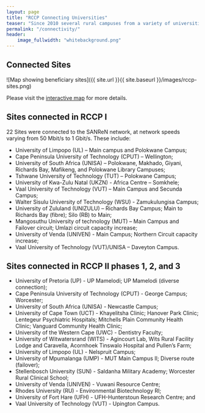 ```yaml
---
layout: page
title: "RCCP Connecting Universities"
teaser: "Since 2010 several rural campuses from a variety of universities have benefited from the RCCP project. In 2018 the project <em>RCCP II</em> project team continues to connect universities in South Africa to the Internet. Learn more about the progress and plans."
permalink: "/connectivity/"
header:
    image_fullwidth: "whitebackground.png"
---
```


## Connected Sites

![Map showing beneficiary sites]({{ site.url }}{{ site.baseurl }}/images/rccp-sites.png)

Please visit the [interactive map](http://rpubs.com/anelda/rccp-sites) for more details.

## Sites connected in RCCP I

22 Sites were connected to the SANReN network, at network speeds varying from 50 Mbit/s to 1
Gbit/s. These include:

- University of Limpopo (UL) – Main campus and Polokwane Campus;
- Cape Peninsula University of Technology (CPUT) – Wellington;
- University of South Africa (UNISA) – Polokwane, Makhado, Giyani, Richards Bay, Mafikeng,
and Polokwane Library Campuses;
- Tshwane University of Technology (TUT) – Polokwane Campus;
- University of Kwa-Zulu Natal (UKZN) - Africa Centre – Somkhele;
- Vaal University of Technology (VUT) – Main Campus and Secunda Campus;
- Walter Sisulu University of Technology (WSU) - Zamukulungisa Campus;
- University of Zululand (UNIZULU) – Richards Bay Campus; Main to Richards Bay (fibre); Silo
(RB) to Main;
- Mangosuthu University of technology (MUT) – Main Campus and Failover circuit; Umlazi
circuit capacity increase;
- University of Venda (UNIVEN) - Main Campus; Northern Circuit capacity increase;
- Vaal University of Technology (VUT)/UNISA – Daveyton Campus.

## Sites connected in RCCP II phases 1, 2, and 3

- University of Pretoria (UP) - UP Mamelodi; UP Mamelodi (diverse connection);
- Cape Peninsula University of Technology (CPUT) - George Campus; Worcester;
- University of South Africa (UNISA) - Newcastle Campus;
- University of Cape Town (UCT) - Khayelitsha Clinic; Hanover Park Clinic; Lentegeur
Psychiatric Hospitals; Mitchells Plain Community Health Clinic; Vanguard Community Health
Clinic;
- University of the Western Cape (UWC) - Dentistry Faculty;
- University of Witwatersrand (WITS) - Agincourt Lab, Wits Rural Facility Lodge and Caravella,
Acornhoek Tinswalo Hospital and Pullen’s Farm;
- University of Limpopo (UL) - Nelspruit Campus;
- University of Mpumalanga (UMP) - MUT Main Campus II; Diverse route (failover);
- Stellenbosch University (SUN) - Saldanha Military Academy; Worcester Rural Clinical School;
- University of Venda (UNIVEN) - Vuwani Resource Centre;
- Rhodes University (RU) - Environmental Biotechnology RI;
- University of Fort Hare (UFH) - UFH-Hunterstoun Research Centre; and
- Vaal University of Technology (VUT) - Upington Campus.

